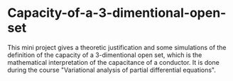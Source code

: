 # Capacity-of-a-3-dimentional-open-set
This mini project gives a theoretic justification and some simulations of the definition of the capacity of a 3-dimentional open set, which is the mathematical interpretation of the capacitance of a conductor. 
It is done during the course "Variational analysis of partial differential equations".
